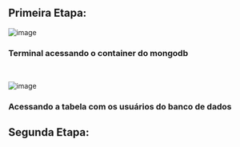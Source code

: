 ## Primeira Etapa:
![image](https://user-images.githubusercontent.com/54580766/214973932-27849ba1-fec6-4a16-8194-b219f43901dd.png)
### Terminal acessando o container do mongodb

<br/>

![image](https://user-images.githubusercontent.com/54580766/214974105-a68d5bf4-b388-4486-bf8c-0f436a3050e6.png)

### Acessando a tabela com os usuários do banco de dados

## Segunda Etapa: